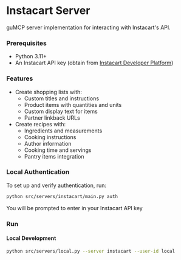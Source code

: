 # Instacart Server

guMCP server implementation for interacting with Instacart's API.

### Prerequisites

- Python 3.11+
- An Instacart API key (obtain from [Instacart Developer Platform](https://docs.instacart.com/developer_platform_api/))

### Features

- Create shopping lists with:
  - Custom titles and instructions
  - Product items with quantities and units
  - Custom display text for items
  - Partner linkback URLs
- Create recipes with:
  - Ingredients and measurements
  - Cooking instructions
  - Author information
  - Cooking time and servings
  - Pantry items integration

### Local Authentication

To set up and verify authentication, run:

```bash
python src/servers/instacart/main.py auth
```

You will be prompted to enter in your Instacart API key

### Run

#### Local Development

```bash
python src/servers/local.py --server instacart --user-id local
```
